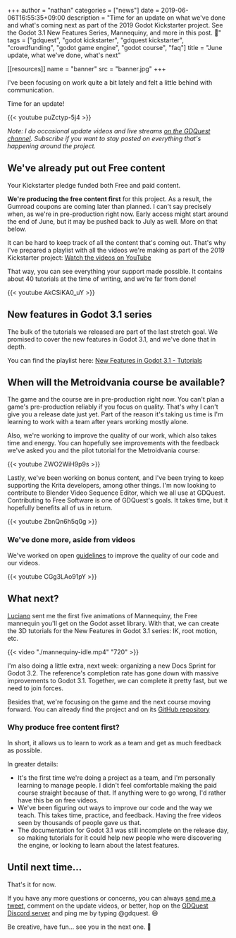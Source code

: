 +++
author = "nathan"
categories = ["news"]
date = 2019-06-06T16:55:35+09:00
description = "Time for an update on what we've done and what's coming next as part of the 2019 Godot Kickstarter project. See the Godot 3.1 New Features Series, Mannequiny, and more in this post. 🙂"
tags = ["gdquest", "godot kickstarter", "gdquest kickstarter", "crowdfunding", "godot game engine", "godot course", "faq"]
title = "June update, what we've done, what's next"

[[resources]]
name = "banner"
src = "banner.jpg"
+++


I've been focusing on work quite a bit lately and felt a little behind with communication. 

Time for an update!

{{< youtube puZctyp-5j4 >}}

*Note: I do occasional update videos and live streams [on the GDQuest channel](https://www.youtube.com/c/gdquest/). Subscribe if you want to stay posted on everything that's happening around the project.*

## We've already put out Free content ##

Your Kickstarter pledge funded both Free and paid content.

**We're producing the free content first** for this project. As a result, the Gumroad coupons are coming later than planned. I can't say precisely when, as we're in pre-production right now. Early access might start around the end of June, but it may be pushed back to July as well. More on that below.

It can be hard to keep track of all the content that's coming out. That's why I've prepared a playlist with all the videos we're making as part of the 2019 Kickstarter project: [Watch the videos on YouTube](https://www.youtube.com/playlist?list=PLhqJJNjsQ7KEgXeZIgZsCkabi3LWzCfAM&disable_polymer=true)

That way, you can see everything your support made possible. It contains about 40 tutorials at the time of writing, and we're far from done!

{{< youtube AkCSiKA0_uY >}}

## New features in Godot 3.1 series ##

The bulk of the tutorials we released are part of the last stretch goal. We promised to cover the new features in Godot 3.1, and we've done that in depth.

You can find the playlist here: [New Features in Godot 3.1 - Tutorials](https://www.youtube.com/watch?v=TjuK1ijv5KA&list=PLhqJJNjsQ7KEN1pQVRD4an4Ykd1i9t3t9)

## When will the Metroidvania course be available? ##

The game and the course are in pre-production right now. You can't plan a game's pre-production reliably if you focus on quality. That's why I can't give you a release date just yet. Part of the reason it's taking us time is I'm learning to work with a team after years working mostly alone.

Also, we're working to improve the quality of our work, which also takes time and energy. You can hopefully see improvements with the feedback we've asked you and the pilot tutorial for the Metroidvania course:

{{< youtube ZWO2WiH9p9s >}}

Lastly, we've been working on bonus content, and I've been trying to keep supporting the Krita developers, among other things. I'm now looking to contribute to Blender Video Sequence Editor, which we all use at GDQuest. Contributing to Free Software is one of GDQuest's goals. It takes time, but it hopefully benefits all of us in return.

{{< youtube ZbnQn6h5q0g >}}

### We've done more, aside from videos ###

We've worked on open [guidelines](https://github.com/GDQuest/gdquest-projects/blob/master/guidelines/gdscript-guidelines.md) to improve the quality of our code and our videos.

{{< youtube CGg3LAo91pY >}}

## What next?

[Luciano](https://twitter.com/lucianomunoz_) sent me the first five animations of Mannequiny, the Free mannequin you'll get on the Godot asset library. With that, we can create the 3D tutorials for the New Features in Godot 3.1 series: IK, root motion, etc.

{{< video "./mannequiny-idle.mp4" "720" >}}

I'm also doing a little extra, next week: organizing a new Docs Sprint for Godot 3.2. The reference's completion rate has gone down with massive improvements to Godot 3.1. Together, we can complete it pretty fast, but we need to join forces.

Besides that, we're focusing on the game and the next course moving forward. You can already find the project and on its [GitHub repository](https://github.com/GDQuest/godot-metroidvania-2d) 

### Why produce free content first? ###

In short, it allows us to learn to work as a team and get as much feedback as possible.

In greater details:

-   It's the first time we're doing a project as a team, and I'm personally learning to manage people. I didn't feel comfortable making the paid course straight because of that. If anything were to go wrong, I'd rather have this be on free videos.
-   We've been figuring out ways to improve our code and the way we teach. This takes time, practice, and feedback. Having the free videos seen by thousands of people gave us that.
-   The documentation for Godot 3.1 was still incomplete on the release day, so making tutorials for it could help new people who were discovering the engine, or looking to learn about the latest features.

## Until next time...

That's it for now. 

If you have any more questions or concerns, you can always [send me a tweet](https://twitter.com/NathanGDQuest), comment on the update videos, or better, hop on the [GDQuest Discord server](https://discord.gg/CHYVgar) and ping me by typing @gdquest. 😄

Be creative, have fun... see you in the next one. 🙂
